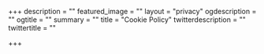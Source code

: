 +++
description = ""
featured_image = ""
layout = "privacy"
ogdescription = ""
ogtitle = ""
summary = ""
title = "Cookie Policy"
twitterdescription = ""
twittertitle = ""

+++
